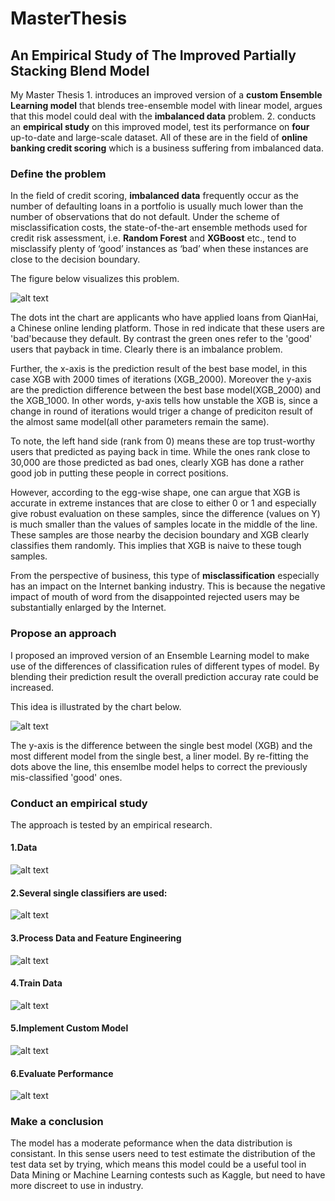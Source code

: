 # MasterThesis
## An Empirical Study of The Improved Partially Stacking Blend Model

My Master Thesis 1. introduces an improved version of a **custom Ensemble Learning model** that blends tree-ensemble model
with linear model, argues that this model could deal with the **imbalanced data** problem. 2. conducts an **empirical study**
on this improved model, test its performance on **four** up-to-date and large-scale dataset. All of these are in the field of
**online banking credit scoring** which is a business suffering from imbalanced data.  

### Define the problem  

In the field of credit scoring, **imbalanced data** frequently occur as the number of
defaulting loans in a portfolio is usually much lower than the number of observations that
do not default. Under the scheme of misclassification costs, the state-of-the-art ensemble
methods used for credit risk assessment, i.e. **Random Forest** and **XGBoost** etc., tend to
misclassify plenty of ‘good’ instances as ‘bad’ when these instances are close to the
decision boundary. 

The figure below visualizes this problem.

![alt text](https://github.com/PengInGitHub/MasterThesis/blob/master/image/rank%20distribution.png)

The dots int the chart are applicants who have applied loans from QianHai, 
a Chinese online lending platform. Those in red indicate that these users are 'bad'because they default.
By contrast the green ones refer to the 'good' users that payback in time. Clearly there is an imbalance problem.  

Further, the x-axis is the prediction result of the best base model, in this case XGB with 2000 times of iterations (XGB_2000).
Moreover the y-axis are the prediction difference between the best base model(XGB_2000) and the XGB_1000. In other words,
y-axis tells how unstable the XGB is, since a change in round of iterations would triger a change of prediciton result of 
the almost same model(all other parameters remain the same).

To note, the left hand side (rank from 0) means these are top trust-worthy users that predicted as paying back in time. 
While the ones rank close to 30,000 are those predicted as bad ones, clearly XGB has done a rather good job in putting
these people in correct positions.  

However, according to the egg-wise shape, one can argue that
XGB is accurate in extreme instances that are close to either 0 or 1 and especially give
robust evaluation on these samples, since the difference (values on Y) is much smaller than
the values of samples locate in the middle of the line. These samples are those nearby the
decision boundary and XGB clearly classifies them randomly. This implies that XGB is
naive to these tough samples.

From the perspective of business, this type of **misclassification** especially has an impact on the Internet banking
industry. This is because the negative impact of mouth of word from the disappointed rejected
users may be substantially enlarged by the Internet.

### Propose an approach

I proposed an improved version of an Ensemble Learning model to make use of the differences of classification rules
of different types of model. By blending their prediction result the overall prediction accuray rate could be increased.  

This idea is illustrated by the chart below.

![alt text](https://github.com/PengInGitHub/MasterThesis/blob/master/image/missclassification.png
)

The y-axis is the difference between the single best model (XGB) and the most different model
from the single best, a liner model. By re-fitting the dots above the line, this ensemlbe model helps to
correct the previously mis-classified 'good' ones.

### Conduct an empirical study

The approach is tested by an empirical research.
#### 1.Data
![alt text](https://github.com/PengInGitHub/MasterThesis/blob/master/image/data.png)
  
#### 2.Several single classifiers are used:
![alt text](https://github.com/PengInGitHub/MasterThesis/blob/master/image/base%20models.png)
  
#### 3.Process Data and Feature Engineering
![alt text](https://github.com/PengInGitHub/MasterThesis/blob/master/image/process%20data.png)
  
#### 4.Train Data
![alt text](https://github.com/PengInGitHub/MasterThesis/blob/master/image/train%20data.png)
  
#### 5.Implement Custom Model
![alt text](https://github.com/PengInGitHub/MasterThesis/blob/master/image/implement%20custom%20model.png)
  
#### 6.Evaluate Performance
![alt text](https://github.com/PengInGitHub/MasterThesis/blob/master/image/test%20performance.png)

### Make a conclusion
The model has a moderate peformance when the data distribution is consistant. In this sense users need to test estimate the distribution of the test data set by trying, which means this model could be a useful tool in Data Mining or Machine Learning contests such as Kaggle, but need to have more discreet to use in industry. 
